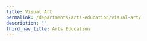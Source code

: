 ```yaml
---
title: Visual Art
permalink: /departments/arts-education/visual-art/
description: ""
third_nav_title: Arts Education
---
```

